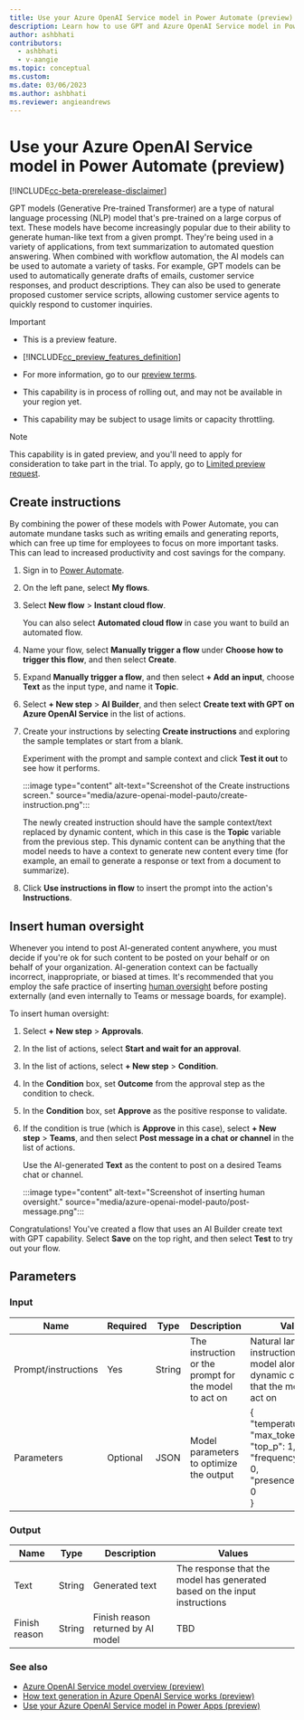 ```yaml
---
title: Use your Azure OpenAI Service model in Power Automate (preview)
description: Learn how to use GPT and Azure OpenAI Service model in Power Automate with AI Builder.
author: ashbhati
contributors:
  - ashbhati
  - v-aangie
ms.topic: conceptual
ms.custom: 
ms.date: 03/06/2023
ms.author: ashbhati
ms.reviewer: angieandrews
---
```


# Use your Azure OpenAI Service model in Power Automate (preview)

[!INCLUDE[cc-beta-prerelease-disclaimer](./includes/cc-beta-prerelease-disclaimer.md)]

GPT models (Generative Pre-trained Transformer) are a type of natural language processing (NLP) model that's pre-trained on a large corpus of text. These models have become increasingly popular due to their ability to generate human-like text from a given prompt. They're being used in a variety of applications, from text summarization to automated question answering. When combined with workflow automation, the AI models can be used to automate a variety of tasks. For example, GPT models can be used to automatically generate drafts of emails, customer service responses, and product descriptions. They can also be used to generate proposed customer service scripts, allowing customer service agents to quickly respond to customer inquiries.

> [!IMPORTANT]
> - This is a preview feature.
>
> - [!INCLUDE[cc_preview_features_definition](includes/cc-preview-features-definition.md)]
>
> - For more information, go to our [preview terms](https://go.microsoft.com/fwlink/?linkid=2189520).
>
> - This capability is in process of rolling out, and may not be available in your region yet.
>
> - This capability  may be subject to usage limits or capacity throttling.

>[!NOTE]
>
> This capability is in gated preview, and you'll need to apply for consideration to take part in the trial. To apply, go to [Limited preview request](https://forms.office.com/Pages/ResponsePage.aspx?id=v4j5cvGGr0GRqy180BHbR2LogRPRiTJDo1Rd8KnmcFRUMzlLTDZVQlJKSzNIWkVCMzE0VDFYVzk2QS4u).

## Create instructions

By combining the power of these models with Power Automate, you can automate mundane tasks such as writing emails and generating reports, which can free up time for employees to focus on more important tasks. This can lead to increased productivity and cost savings for the company.  

1. Sign in to [Power Automate](https://make.powerautomate.com). 

1. On the left pane, select **My flows**.

1. Select **New flow** > **Instant cloud flow**. 

    You can also select **Automated cloud flow** in case you want to build an automated flow.

1. Name your flow, select **Manually trigger a flow** under **Choose how to trigger this flow**, and then select **Create**. 

1. Expand **Manually trigger a flow**, and then select **+ Add an input**, choose **Text** as the input type, and name it **Topic**. 

1. Select **+ New step** > **AI Builder**, and then select **Create text with GPT on Azure OpenAI Service** in the list of actions.

1. Create your instructions by selecting **Create instructions** and exploring the sample templates or start from a blank.

    Experiment with the prompt and sample context and click **Test it out** to see how it performs.

    :::image type="content" alt-text="Screenshot of the Create instructions screen." source="media/azure-openai-model-pauto/create-instruction.png":::

    The newly created instruction should have the sample context/text replaced by dynamic content, which in this case is the **Topic** variable from the previous step. This dynamic content can be anything that the model needs to have a context to generate new content every time (for example, an email to generate a response or text from a document to summarize).

1. Click **Use instructions in flow** to insert the prompt into the action's **Instructions**.

## Insert human oversight

Whenever you intend to post AI-generated content anywhere, you must decide if you're ok for such content to be posted on your behalf or on behalf of your organization. AI-generation context can be factually incorrect, inappropriate, or biased at times. It's recommended that you employ the safe practice of inserting [human oversight](azure-openai-textgen.md#human-oversight) before posting externally (and even internally to Teams or message boards, for example). 

To insert human oversight:

1. Select **+ New step** > **Approvals**.

1. In the list of actions, select **Start and wait for an approval**.

1. In the list of actions, select **+ New step** > **Condition**.

1. In the **Condition** box, set **Outcome** from the approval step as the condition to check.

1. In the **Condition** box, set **Approve** as the positive response to validate.  

1. If the condition is true (which is **Approve** in this case), select **+ New step** > **Teams**, and then select **Post message in a chat or channel** in the list of actions.

    Use the AI-generated **Text** as the content to post on a desired Teams chat or channel.

    :::image type="content" alt-text="Screenshot of inserting human oversight." source="media/azure-openai-model-pauto/post-message.png":::

Congratulations! You've created a flow that uses an AI Builder create text with GPT capability. Select **Save** on the top right, and then select **Test** to try out your flow.

## Parameters

### Input


|Name  |Required  |Type  | Description | Values |
|---------|---------|---------|-------------|--------|
|Prompt/instructions     | Yes        |  String       | The instruction or the prompt for the model to act on   |  Natural language instruction for the model along with the dynamic content that the model can act on  | 
|Parameters     |  Optional       | JSON        |  Model parameters to optimize the output  |  {<br/>"temperature": 0,<br/>"max_tokens": 750,<br/>"top_p": 1,<br/>"frequency_penalty": 0,<br/>"presence_penalty": 0<br/>} 

### Output

|Name  |Type  | Description | Values |
|---------|---------|---------|----------|
| Text    |String | Generated text | The response that the model has generated based on the input instructions |
| Finish reason | String  |  Finish reason returned by AI model  | TBD | 

### See also

- [Azure OpenAI Service model overview (preview)](prebuilt-azure-openai.md)
- [How text generation in Azure OpenAI Service works (preview)](azure-openai-textgen.md)
- [Use your Azure OpenAI Service model in Power Apps (preview)](azure-openai-model-papp.md)
